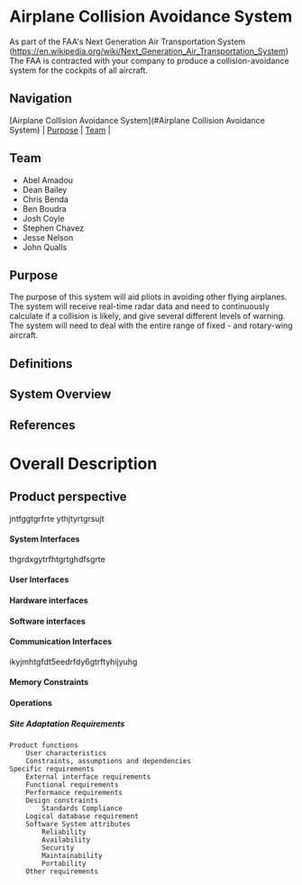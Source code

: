# Airplane Collision Avoidance System

As part of the FAA's Next Generation Air Transportation System
(https://en.wikipedia.org/wiki/Next_Generation_Air_Transportation_System) The
FAA is contracted with your company to produce a collision-avoidance system for
the cockpits of all aircraft.


## Navigation

[Airplane Collision Avoidance System](#Airplane Collision Avoidance System) |
[Purpose](#purpose) |
[Team](#team) |


## Team

<ul>
<li>Abel Amadou</li>
<li>Dean Bailey</li>
<li>Chris Benda</li>
<li>Ben Boudra</li>
<li>Josh Coyle</li>
<li>Stephen Chavez</li>
<li>Jesse Nelson</li>
<li>John Qualls</li>
</ul>

## Purpose

The purpose of this system will aid pliots in avoiding other flying airplanes.
The system will receive real-time radar data and need to continuously calculate
if a collision is likely, and give several different levels of warning. The
system will need to deal with the entire range of fixed - and rotary-wing
aircraft.

## Definitions

## System Overview

## References

# Overall Description


## Product perspective
jntfggtgrfrte
ythjtyrtgrsujt

#### System Interfaces
thgrdxgytrfhtgrtghdfsgrte

#### User Interfaces

#### Hardware interfaces

#### Software interfaces


#### Communication Interfaces
ikyjmhtgfdt5eedrfdy6gtrftyhijyuhg

#### Memory Constraints

#### Operations

##### Site Adaptation Requirements

    Product functions
        User characteristics
        Constraints, assumptions and dependencies
    Specific requirements
        External interface requirements
        Functional requirements
        Performance requirements
        Design constraints
            Standards Compliance
        Logical database requirement
        Software System attributes
            Reliability
            Availability
            Security
            Maintainability
            Portability
        Other requirements

